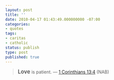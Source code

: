 ```yaml
---
layout: post
title: ''
date: 2010-04-17 01:43:49.000000000 -07:00
categories:
- quotes
tags:
- caritas
- catholic
status: publish
type: post
published: true
---
```

> <big><strong>Love</strong></big> is patient.
&mdash; [1 Corinthians 13:4](http://www.usccb.org/nab/bible/1corinthians/1corinthians13.htm#v4) (NAB)
